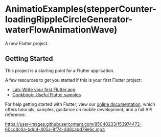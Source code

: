 # AnimatioExamples(stepperCounter-loadingRippleCircleGenerator-waterFlowAnimationWave)


A new Flutter project.

## Getting Started

This project is a starting point for a Flutter application.

A few resources to get you started if this is your first Flutter project:

- [Lab: Write your first Flutter app](https://flutter.dev/docs/get-started/codelab)
- [Cookbook: Useful Flutter samples](https://flutter.dev/docs/cookbook)

For help getting started with Flutter, view our
[online documentation](https://flutter.dev/docs), which offers tutorials,
samples, guidance on mobile development, and a full API reference.


https://user-images.githubusercontent.com/85040233/153974473-60cc4c0a-bdd4-405a-8f74-4d8cabd78e6c.mp4

